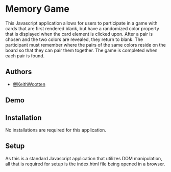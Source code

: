 
# Memory Game

This Javascript application allows for users to participate in a game with cards that are first rendered blank, but have a randomized color property that is displayed when the card element is clicked upon. After a pair is chosen and the two colors are revealed, they return to blank. The participant must remember where the pairs of the same colors reside on the board so that they can pair them together. The game is completed when each pair is found.


## Authors

- [@KeithWootten](https://www.github.com/KeithJamesW)


## Demo




## Installation

No installations are required for this application.
## Setup

As this is a standard Javascript application that utilizes DOM manipulation, all that is required for setup is the index.html file being opened in a browser.